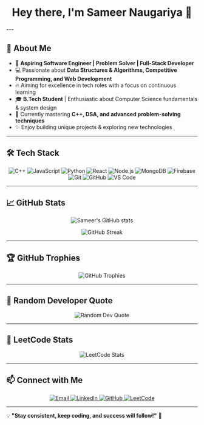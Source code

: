 <h1 align="center">Hey there, I'm Sameer Naugariya 👋</h1>
---

## 🚀 About Me
- 🎯 **Aspiring Software Engineer | Problem Solver | Full-Stack Developer**
- 💻 Passionate about **Data Structures & Algorithms, Competitive Programming, and Web Development**
- 🔥 Aiming for excellence in tech roles with a focus on continuous learning
- 🎓 **B.Tech Student** | Enthusiastic about Computer Science fundamentals & system design
- 🌱 Currently mastering **C++, DSA, and advanced problem-solving techniques**
- ✨ Enjoy building unique projects & exploring new technologies

---

## 🛠️ Tech Stack
<p align="center">
  <img src="https://img.shields.io/badge/C++-00599C?style=for-the-badge&logo=cplusplus&logoColor=white" alt="C++" />
  <img src="https://img.shields.io/badge/JavaScript-F7DF1E?style=for-the-badge&logo=javascript&logoColor=black" alt="JavaScript" />
  <img src="https://img.shields.io/badge/Python-3776AB?style=for-the-badge&logo=python&logoColor=white" alt="Python" />
  <img src="https://img.shields.io/badge/React-20232A?style=for-the-badge&logo=react&logoColor=61DAFB" alt="React" />
  <img src="https://img.shields.io/badge/Node.js-43853D?style=for-the-badge&logo=node.js&logoColor=white" alt="Node.js" />
  <img src="https://img.shields.io/badge/MongoDB-4EA94B?style=for-the-badge&logo=mongodb&logoColor=white" alt="MongoDB" />
  <img src="https://img.shields.io/badge/Firebase-FFCA28?style=for-the-badge&logo=firebase&logoColor=black" alt="Firebase" />
  <img src="https://img.shields.io/badge/Git-F05032?style=for-the-badge&logo=git&logoColor=white" alt="Git" />
  <img src="https://img.shields.io/badge/GitHub-181717?style=for-the-badge&logo=github&logoColor=white" alt="GitHub" />
  <img src="https://img.shields.io/badge/VS%20Code-007ACC?style=for-the-badge&logo=visualstudiocode&logoColor=white" alt="VS Code" />
</p>

---

## 📈 GitHub Stats
<p align="center">
  <img src="https://github-readme-stats.vercel.app/api?username=sameernaug&show_icons=true&theme=radical" alt="Sameer's GitHub stats" />
</p>

<p align="center">
  <img src="https://github-readme-streak-stats.herokuapp.com/?user=sameernaug&theme=radical" alt="GitHub Streak" />
</p>

---

## 🏆 GitHub Trophies
<p align="center">
  <img src="https://github-profile-trophy.vercel.app/?username=sameernaug&theme=radical&no-frame=true&margin-w=15&margin-h=15" alt="GitHub Trophies" />
</p>

---

## 💬 Random Developer Quote
<p align="center">
  <img src="https://quotes-github-readme.vercel.app/api?type=horizontal&theme=radical" alt="Random Dev Quote" />
</p>

---

## 🧮 LeetCode Stats
<p align="center">
  <img src="https://leetcard.jacoblin.cool/sameernaugleet?ext=heatmap" alt="LeetCode Stats" />
</p>

---

## 📫 Connect with Me
<p align="center">
  <a href="mailto:0603sameernaug@gmail.com">
    <img src="https://img.shields.io/badge/Email-D14836?style=for-the-badge&logo=gmail&logoColor=white" alt="Email" />
  </a>
  <a href="https://linkedin.com/in/thesameernaugariya">
    <img src="https://img.shields.io/badge/LinkedIn-0077B5?style=for-the-badge&logo=linkedin&logoColor=white" alt="LinkedIn" />
  </a>
  <a href="https://github.com/sameernaug">
    <img src="https://img.shields.io/badge/GitHub-181717?style=for-the-badge&logo=github&logoColor=white" alt="GitHub" />
  </a>
  <a href="https://leetcode.com/sameernaugleet">
    <img src="https://img.shields.io/badge/LeetCode-FFA116?style=for-the-badge&logo=leetcode&logoColor=black" alt="LeetCode" />
  </a>
</p>

---

💡 **"Stay consistent, keep coding, and success will follow!"** 🚀
